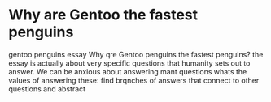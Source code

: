 # Why are Gentoo the fastest penguins

gentoo penguins essay Why qre Gentoo penguins the fastest penguins? the essay is actually about very specific questions that humanity sets out to answer. We can be anxious about answering mant questions whats the values of answering these: find brqnches of answers that connect to other questions and abstract
